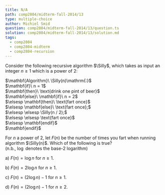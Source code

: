 ```yaml
---
title: N/A
path: comp2804/midterm-fall-2014/13
type: multiple-choice
author: Michiel Smid
question: comp2804/midterm-fall-2014/13/question.ts
solution: comp2804/midterm-fall-2014/13/solution.md
tags:
  - comp2804
  - comp2804-midterm
  - comp2804-recursion
---
```


<div hidden>
  $\newcommand{\Silly}{{\rm S \scriptsize ILLY}}
    \newcommand{\elsesp}{\phantom{\mathbf{else}\ }}$
</div>
		
Consider the following recursive algorithm $\Silly$, which takes as input an integer $n \geq 1$ which is a power of 2:
		
<p>
  $\mathbf{Algorithm}\ \Silly(n)\mathrm{:}$ <br>
  $\mathbf{if}\ n = 1$ <br>
  $\mathbf{then}\ \text{drink one pint of beer}$ <br>
  $\mathbf{else}\ \mathbf{if}\ n = 2$ <br>
  $\elsesp \mathbf{then}\ \text{fart once}$ <br>
  $\elsesp \mathbf{else}\ \text{fart once};$ <br>
  $\elsesp \elsesp \Silly(n / 2);$ <br>
  $\elsesp \elsesp \text{fart once}$ <br>
  $\elsesp \mathbf{endif}$ <br>
  $\mathbf{endif}$
</p>

For $n$ a power of 2, let $F(n)$ be the number of times you fart when running algorithm $\Silly(n)$.
Which of the following is true? <br>
(n.b., $\log$ denotes the base-2 logarithm)

a) $F(n) = \log n\ \mathrm{for}\ n \geq 1.$

b) $F(n) = 2 \log n\ \mathrm{for}\ n \geq 1.$

c) $F(n) = (2 \log n) - 1\ \mathrm{for}\ n \geq 1.$

d) $F(n) = (2 \log n) - 1\ \mathrm{for}\ n \geq 2.$